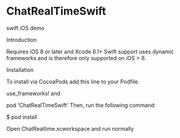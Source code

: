# ChatRealTimeSwift
swift iOS demo


Introduction

Requires iOS 8 or later and Xcode 6.1+
Swift support uses dynamic frameworks and is therefore only supported on iOS > 8.

Installation

To install via CocoaPods add this line to your Podfile.

use_frameworks!
and

pod 'ChatRealTimeSwift'
Then, run the following command:

$ pod install

Open ChatRealtime.xcworkspace and run normally